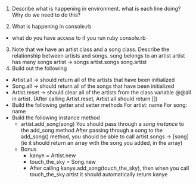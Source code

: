 1. Describe what is happening in environment.
  what is each line doing?
  Why do we need to do this?

2. What is happening in console.rb
  - what do you have access to if you run ruby console.rb

3. Note that we have an artist class and a song class.  Describe the relationship between artists and songs.
  song belongs to an artist
  artist has many songs
  artist -> songs
  artist.songs
  song.artist
4. Build out the following
  - Artist.all 
    -> should return all of the artists that have been initialized
  - Song.all
    -> should return all of the songs that have been initialized
  - Artist.reset
    -> should clear all of the artists from the class variable @@all in artist.  (After calling Artist.reset, Artist.all should return [])
  - Build the following getter and setter methods
    For artist: name
    For song: name
  - Build the following instance method
    - artist.add_song(song)
      You should pass through a *song instance* to the add_song method
      After passing through a song to the add_song() method, you should be able to call artist.songs -> [song]
      (ie it should return an array with the song you added, in the array)
    - Bonus
      - kanye = Artist.new
      - touch_the_sky = Song.new
      - After calling kanye.add_song(touch_the_sky), then when you call touch_the_sky.artist it should automatically return kanye